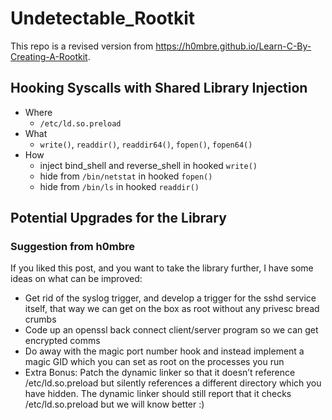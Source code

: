 # Undetectable_Rootkit

This repo is a revised version from https://h0mbre.github.io/Learn-C-By-Creating-A-Rootkit.

## Hooking Syscalls with Shared Library Injection
* Where
  * `/etc/ld.so.preload`
* What
  * `write()`, `readdir()`, `readdir64()`, `fopen()`, `fopen64()`
* How
  * inject bind_shell and reverse_shell in hooked `write()`
  * hide from `/bin/netstat` in hooked `fopen()`
  * hide from `/bin/ls` in hooked `readdir()`
  

## Potential Upgrades for the Library 
### Suggestion from h0mbre
If you liked this post, and you want to take the library further, I have some ideas on what can be improved:

* Get rid of the syslog trigger, and develop a trigger for the sshd service itself, that way we can get on the box as root without any privesc bread crumbs
* Code up an openssl back connect client/server program so we can get encrypted comms
* Do away with the magic port number hook and instead implement a magic GID which you can set as root on the processes you run
* Extra Bonus: Patch the dynamic linker so that it doesn’t reference /etc/ld.so.preload but silently references a different directory which you have hidden. The dynamic linker should still report that it checks /etc/ld.so.preload but we will know better :)
